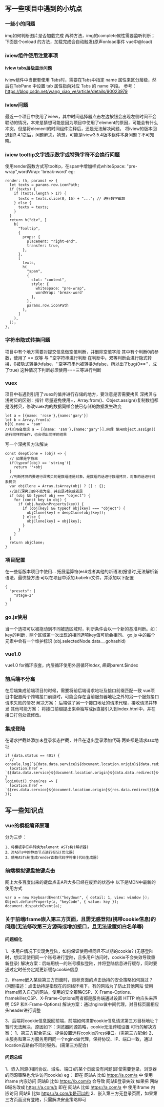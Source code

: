 ## 写一些项目中遇到的小坑点

### 一些小的问题
img如何判断图片是否加载完成
两种方法，img的complete属性需要监听判断；下面是个onload 的方法，加载完成会自动触发(原声onload事件 vue中@load)
### iview组件使用注意事项

#### iview tabs层级显示问题

iview组件中当嵌套使用 Tabs时，需要在Tabs中指定 name 属性来区分层级，然后在TabPane 中设置 tab 属性指向对应 Tabs 的 name 字段。
参考：<https://blog.csdn.net/wang_xiao_ye/article/details/90023979>

### iview问题

最近一个项目中使用了iview，其中时间选择器点击左边按钮会出现左侧时间不会联动的情况，本来是猜想可能是因为项目中使用了element的原因，可能会有什么冲突，但是将element的时间组件注释后，还是无法解决问题。
将iview的版本回退到3.4.1之后，问题解决，猜想，可能是iview3.5.4版本组件本身问题？不可知晓。

### iview tooltip文字提示数字或特殊字符不会换行问题

使用render函数方式写tooltip，在span中增加样式whiteSpace: "pre-wrap",wordWrap: 'break-word'
eg:

```
render: (h, params) => {
  let texts = params.row.iconPath;
  if (texts) {
    if (texts.length > 17) {
      texts = texts.slice(0, 16) + "..."; // 进行数字截取
    } else {
      texts = texts;
    }
  }
  return h("div", [
    h(
      "Tooltip",
      {
        props: {
          placement: "right-end",
          transfer: true,
        },
      },
      [
        texts,
        h(
          "span",
          {
            slot: "content",
            style: {
              whiteSpace: "pre-wrap",
              wordWrap: 'break-word'
            },
          },
          params.row.iconPath
        ),
      ]
    ),
  ]);
},
```
### 字符串隐式转换问题
项目中有个地方需要对提交信息做空值判断，并删除空值字段
其中有个判断0的参数，使用了 == 双等 与 ''空字符串进行判断
在判断中，双等判断会进行隐式转换，0被隐式转换为false，''空字符串也被转换为false，所以出了bug(0==''，成了true)
这种情况下判断必须使用===三等进行判断

### vuex

项目中有遇到引用了vuex的值并进行存储的地方，要注意是否需要拷贝
深拷贝与浅拷贝的区别：指针
尽量避免使用=，Array.from()、Object.assign()复制数组都是浅拷贝，修改vuex内的数据同样会使已存储的数据发生改变

```
let a = [{name: 'rose'},{name:'gary'}]
let b = Array.from(a)
b[0].name = 'sam'
//打印a会发现 a = [{name: 'sam'},{name:'gary'}],同理 使用Object.assign()进行同样的操作，也会得出同样的结果
```

写一个深拷贝方法解决

```
const deepClone = (obj) => {
  // 如果是字符串
  if(typeof(obj) == 'string'){
    return ''+obj
  }
  //判断拷贝的要进行深拷贝的是数组还是对象，是数组的话进行数组拷贝，对象的话进行对象拷贝
  var objClone = Array.isArray(obj) ? [] : {};
  //进行深拷贝的不能为空，并且是对象或者是
  if (obj && typeof obj === "object") {
    for (const key in obj) {
      if (obj.hasOwnProperty(key)) {
        if (obj[key] && typeof obj[key] === "object") {
          objClone[key] = deepClone(obj[key]);
        } else {
          objClone[key] = obj[key];
        }
      }
    }
  }
  return objClone;
}
```

### 项目配置

在一些低版本项目中使用... 拓展运算符(es6或者其他的新语法)报错时,无法解析新语法，最快捷方法:可以在项目中添加.babelrc文件，并添加以下配置

  ```
  {
    "presets": [
      "stage-2"
    ]
  }
  ```

### go.js使用

当一个选项可以被拖动到不同被选区域时，判断条件会以一个新的基准判断。如：key的判断，两个区域第一次出现的相同选项key值可能会相同。
go.js 中的每个元素中会有一个维护标识 (obj.selectedNode.data.__gohashid)

### vue1.0

vue1.0 for循环嵌套，内层循环使用外层循环$index,需要$parent.$index

### 前后端不分离

在后端集成前端项目的时候，需要将前后端请求地址及接口前缀匹配一致
vue项目中配置两个跨端接口前缀时，可能会存在当前服务器地址之外的另一个服务接口请求失败的情况
解决方案：
后端做了另一个接口地址的请求代理，接收请求并转发
其他可能方案：
将接口前缀提出来单独写成js直接引入到index.html中，并在接口打包处做修改。

### 集成登陆

在请求拦截处添加未登录状态拦截，并且在退出登录添加代码
两处都是请求sso地址

```
if (data.status == 401) {
  // console.log(`${data.data.service}${document.location.origin}${data.redirect}${document.location.href}`);
  location.href = `${data.data.service}${document.location.origin}${data.data.redirect}${document.location.href}`;
} 
loginOut().then(res => {
  location.href = `${res.data.service}${document.location.origin}${res.data.redirect}${document.location.href}`;
});
```

## 写一些知识点

### vue的模板编译原理

分为三步：

```
1、将模板字符串转换为element ASTs树(解析器)
2、对ASTs中的静态节点进行标记(优化器)
3、使用ASTs树生成render函数代码字符串(代码生成器)
```

### 前端模拟键盘按键点击

网上大多百度出来的键盘点击API大多已经在废弃的状态中
以下是MDN中最新的使用方式
```
var a = new KeyboardEvent("keydown", { detail: 1, view: window });
Object.defineProperty(a, "keyCode", { value: key });
document.dispatchEvent(a);
```

### 关于前端iframe嵌入第三方页面，且需无感登陆(携带cookie信息)的问题(无法修改第三方源码或增加接口，且无法设置如白名单等)
#### 问题细化
1、多用户情况下实现免登陆，如何保证使用相同且不过期的cookie?
  (无感登陆时，想实现使用同一个账号进行登陆，且多用户访问时，cookie不会失效导致重新登录)
  解决方案：后端用统一的账号模拟登陆，并将登陆信息进行缓存，同时要通过定时任务定期更新缓存cookie信息

2、iframe嵌入某些第三方页面时，目标页面的点击劫持的安全策略如何跳过？
  (问题描述：点击劫持是指现在的网络环境下，有的网站为了防止其他网站 使用 iframe嵌入自己的网站，使用的安全策略CSP、X-Frame-Options、framekiller,CSP、X-Frame-Options两者都是服务端通过设置 HTTP 响应头来声明 CSP 和X-Frame-Options)
  解决方案：通过nginx做中间代理，对目标页面相应头header进行调整

3、后端将cookie信息返回前端，前端如何携带cookie信息请求第三方目标地址？
  暂时无法解决，原因如下：浏览器同源策略，cookie无法跨域设置
  可行的解决方案：
    1、第三方配合完成，提供设置远程cookie的rest接口。(需第三方配合)
    2、主服务和第三方服务用用同一个nginx做代理，保持协议、IP、端口一致，通过location去路由不同的服务。(需第三方配合)
#### 问题总结
1、嵌入同源(相同协议、域名、端口)的某个页面没有问题(即使需要登录，浏览器的同源策略也允许访问cookie)
eg：
即在 网站A 比如 https://a.com/a 中 使用iframe 内嵌访问 网站B 比如 https://b.com/b   会导致 网站B登录失效
如果把 网站B域名改成  https://a.com/b  即在 网站A 比如 https://a.com/a 中 使用iframe 内嵌访问 网站B 比如 https://a.com/b是可以的
2、嵌入第三方无登录页面，如果第三方页面没有登陆，只需解决安全策略即可
